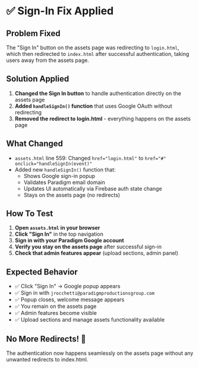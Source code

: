 # ✅ Sign-In Fix Applied

## Problem Fixed
The "Sign In" button on the assets page was redirecting to `login.html`, which then redirected to `index.html` after successful authentication, taking users away from the assets page.

## Solution Applied
1. **Changed the Sign In button** to handle authentication directly on the assets page
2. **Added `handleSignIn()` function** that uses Google OAuth without redirecting
3. **Removed the redirect to login.html** - everything happens on the assets page

## What Changed
- `assets.html` line 559: Changed `href="login.html"` to `href="#" onclick="handleSignIn(event)"`
- Added new `handleSignIn()` function that:
  - Shows Google sign-in popup
  - Validates Paradigm email domain
  - Updates UI automatically via Firebase auth state change
  - Stays on the assets page (no redirects)

## How To Test
1. **Open `assets.html` in your browser**
2. **Click "Sign In"** in the top navigation
3. **Sign in with your Paradigm Google account**
4. **Verify you stay on the assets page** after successful sign-in
5. **Check that admin features appear** (upload sections, admin panel)

## Expected Behavior
- ✅ Click "Sign In" → Google popup appears
- ✅ Sign in with `jrocchetti@paradigmproductionsgroup.com`
- ✅ Popup closes, welcome message appears
- ✅ You remain on the assets page
- ✅ Admin features become visible
- ✅ Upload sections and manage assets functionality available

## No More Redirects! 🎉
The authentication now happens seamlessly on the assets page without any unwanted redirects to index.html.
